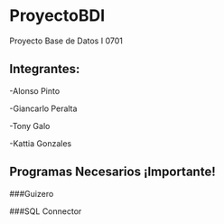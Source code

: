 # ProyectoBDI
Proyecto Base de Datos I 0701

## Integrantes:

-Alonso Pinto


-Giancarlo Peralta


-Tony Galo


-Kattia Gonzales






## Programas Necesarios  **¡Importante!**

###Guizero


###SQL Connector
